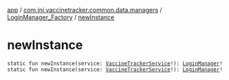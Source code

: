 [app](../../index.md) / [com.jnj.vaccinetracker.common.data.managers](../index.md) / [LoginManager_Factory](index.md) / [newInstance](./new-instance.md)

# newInstance

`static fun newInstance(service: `[`VaccineTrackerService`](../../com.jnj.vaccinetracker.common.data.network/-vaccine-tracker-service/index.md)`!): `[`LoginManager`](../-login-manager/index.md)`!`
`static fun newInstance(service: `[`VaccineTrackerService`](../../com.jnj.vaccinetracker.common.data.network/-vaccine-tracker-service/index.md)`!): `[`LoginManager`](../-login-manager/index.md)`!`